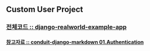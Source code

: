 ## Custom User Project

### [전체코드 :: django-realworld-example-app](https://github.com/gothinkster/django-realworld-example-app)

#### [참고자료 :: conduit-django-markdown 01.Authentication](https://github.com/lolripgg/conduit-django-markdown/blob/master/01-authentication.md)